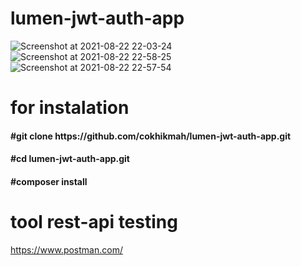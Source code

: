 # lumen-jwt-auth-app
![Screenshot at 2021-08-22 22-03-24](https://user-images.githubusercontent.com/26646542/130363073-806d2a50-8335-43d4-9699-b06f10b6db4f.png)
![Screenshot at 2021-08-22 22-58-25](https://user-images.githubusercontent.com/26646542/130363078-2d3bea0e-f8e2-4f71-85c5-4c7fc5a5d5f9.png)
![Screenshot at 2021-08-22 22-57-54](https://user-images.githubusercontent.com/26646542/130363077-614cea45-6b56-4d30-976d-2b5711f3f89c.png)

# for instalation
<h4>#git clone https://github.com/cokhikmah/lumen-jwt-auth-app.git</h4>
<h4>#cd lumen-jwt-auth-app.git</h4>
<h4>#composer install</h4>

# tool rest-api testing
https://www.postman.com/


